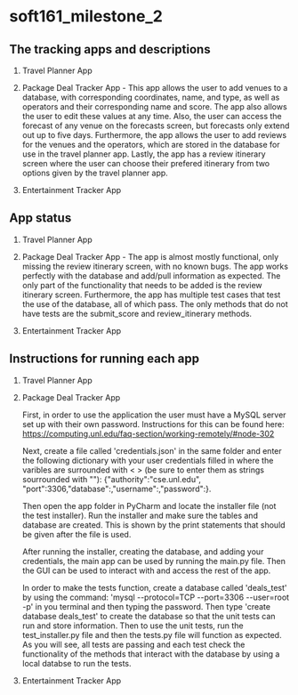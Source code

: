 # soft161_milestone_2



## The tracking apps and descriptions

1. Travel Planner App

2. Package Deal Tracker App - This app allows the user to add venues to a database, with corresponding coordinates, name, and type, as well as operators and their corresponding name and score. The app also allows the user to edit these values at any time. Also, the user can access the forecast of any venue on the forecasts screen, but forecasts only extend out up to five days. Furthermore, the app allows the user to add reviews for the venues and the operators, which are stored in the database for use in the travel planner app. Lastly, the app has a review itinerary screen where the user can choose their prefered itinerary from two options given by the travel planner app.

3. Entertainment Tracker App

## App status

1. Travel Planner App

2. Package Deal Tracker App - The app is almost mostly functional, only missing the review itinerary screen, with no known bugs. The app works perfectly with the database and add/pull information as expected. The only part of the functionality that needs to be added is the review itinerary screen. Furthermore, the app has multiple test cases that test the use of the database, all of which pass. The only methods that do not have tests are the submit_score and review_itinerary methods. 

3. Entertainment Tracker App

## Instructions for running each app

1. Travel Planner App

2. Package Deal Tracker App

    First, in order to use the application the user must have a MySQL server set up with their own password.
    Instructions for this can be found here: https://computing.unl.edu/faq-section/working-remotely/#node-302

    Next, create a file called 'credentials.json' in the same folder and enter the following dictionary with your 
    user credentials filled in where the varibles are surrounded with < > (be sure to enter them as strings 
    sourrounded with ""): 
    {"authority":"cse.unl.edu", "port":3306,"database":<databse>,"username":<username>,"password":<password>}.

    Then open the app folder in PyCharm and locate the installer file (not the test installer). Run 
    the installer and make sure the tables and database are created. This is shown by the print statements that 
    should be given after the file is used. 
    
    After running the installer, creating the database, and adding your credentials, the main app can be used by 
    running the main.py file. Then the GUI can be used to interact with and access the rest of the app. 

    In order to make the tests function, create a database called 'deals_test' by using the command: 'mysql 
    --protocol=TCP --port=3306 --user=root -p' in you terminal and then typing the password. Then type 'create
    database deals_test' to create the database so that the unit tests can run and store information.
    Then to use the unit tests, run the test_installer.py file and then the tests.py file will function as 
    expected. As you will see, all tests are passing and each test check the functionality of the methods that 
    interact with the database by using a local databse to run the tests.

3. Entertainment Tracker App
